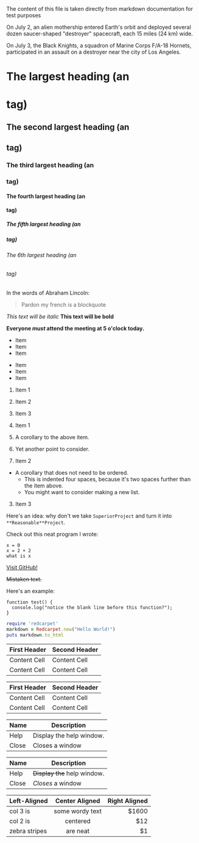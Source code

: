 The content of this file is taken directly from markdown documentation for test purposes

On July 2, an alien mothership entered Earth's orbit and deployed several dozen saucer-shaped "destroyer" spacecraft, each 15 miles (24 km)  wide.

On July 3, the Black Knights, a squadron of Marine Corps F/A-18 Hornets, participated in an assault on a destroyer near the city of Los Angeles.

# The largest heading (an <h1> tag)
## The second largest heading (an <h2> tag)
### The third largest heading (an <h3> tag)
#### The fourth largest heading (an <h4> tag)
##### The fifth largest heading (an <h5> tag)
###### The 6th largest heading (an <h6> tag)


In the words of Abraham Lincoln:

> Pardon my french is a blockquote

*This text will be italic*
**This text will be bold**

**Everyone _must_ attend the meeting at 5 o'clock today.**

* Item
* Item
* Item

- Item
- Item
- Item

1. Item 1
2. Item 2
3. Item 3

1. Item 1
  1. A corollary to the above item.
  2. Yet another point to consider.
2. Item 2
  * A corollary that does not need to be ordered.
    * This is indented four spaces, because it's two spaces further than the item above.
    * You might want to consider making a new list.
3. Item 3

Here's an idea: why don't we take `SuperiorProject` and turn it into `**Reasonable**Project`.


Check out this neat program I wrote:

```
x = 0
x = 2 + 2
what is x
```

[Visit GitHub!](https://www.github.com)

~~Mistaken text.~~

Here's an example:

```
function test() {
  console.log("notice the blank line before this function?");
}
```


```ruby
require 'redcarpet'
markdown = Redcarpet.new("Hello World!")
puts markdown.to_html
```


First Header  | Second Header
------------- | -------------
Content Cell  | Content Cell
Content Cell  | Content Cell


| First Header  | Second Header |
| ------------- | ------------- |
| Content Cell  | Content Cell  |
| Content Cell  | Content Cell  |

| Name | Description          |
| ------------- | ----------- |
| Help      | Display the help window.|
| Close     | Closes a window     |


| Name | Description          |
| ------------- | ----------- |
| Help      | ~~Display the~~ help window.|
| Close     | _Closes_ a window     |


| Left-Aligned  | Center Aligned  | Right Aligned |
| :------------ |:---------------:| -----:|
| col 3 is      | some wordy text | $1600 |
| col 2 is      | centered        |   $12 |
| zebra stripes | are neat        |    $1 |



